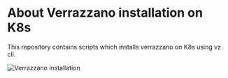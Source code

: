 # About Verrazzano installation on K8s

This repository contains scripts which installs verrazzano on K8s using vz cli.

![Verrazzano installation](https://github.com/sanjaymantoor/arm-aks-vz/blob/master/samples/aks-vz-demo.gif)
